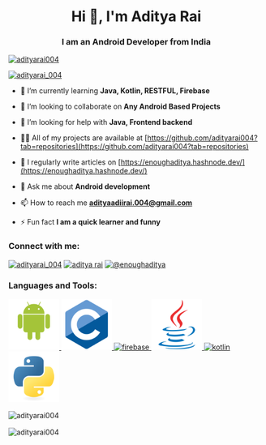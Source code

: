 <h1 align="center">Hi 👋, I'm Aditya Rai</h1>
<h3 align="center">I am an Android Developer from India</h3>

<p align="left"> <a href="https://github.com/ryo-ma/github-profile-trophy"><img src="https://github-profile-trophy.vercel.app/?username=adityarai004" alt="adityarai004" /></a> </p>

<p align="left"> <a href="https://twitter.com/adityarai_004" target="blank"><img src="https://img.shields.io/twitter/follow/adityarai_004?logo=twitter&style=for-the-badge" alt="adityarai_004" /></a> </p>

- 🌱 I’m currently learning **Java, Kotlin, RESTFUL, Firebase**

- 👯 I’m looking to collaborate on **Any Android Based Projects**

- 🤝 I’m looking for help with **Java, Frontend backend**

- 👨‍💻 All of my projects are available at [https://github.com/adityarai004?tab=repositories](https://github.com/adityarai004?tab=repositories)

- 📝 I regularly write articles on [https://enoughaditya.hashnode.dev/](https://enoughaditya.hashnode.dev/)

- 💬 Ask me about **Android development**

- 📫 How to reach me **adityaadiirai.004@gmail.com**

- ⚡ Fun fact **I am a quick learner and funny**

<h3 align="left">Connect with me:</h3>
<p align="left">
<a href="https://twitter.com/adityarai_004" target="blank"><img align="center" src="https://raw.githubusercontent.com/rahuldkjain/github-profile-readme-generator/master/src/images/icons/Social/twitter.svg" alt="adityarai_004" height="30" width="40" /></a>
<a href="https://linkedin.com/in/aditya rai" target="blank"><img align="center" src="https://raw.githubusercontent.com/rahuldkjain/github-profile-readme-generator/master/src/images/icons/Social/linked-in-alt.svg" alt="aditya rai" height="30" width="40" /></a>
<a href="https://hashnode.com/@enoughaditya" target="blank"><img align="center" src="https://raw.githubusercontent.com/rahuldkjain/github-profile-readme-generator/master/src/images/icons/Social/hashnode.svg" alt="@enoughaditya" height="30" width="40" /></a>
</p>

<h3 align="left">Languages and Tools:</h3>
<p align="left"> <a href="https://developer.android.com" target="_blank" rel="noreferrer"> <img src="https://raw.githubusercontent.com/devicons/devicon/master/icons/android/android-original-wordmark.svg" alt="android" width="100" height="100"/> </a> <a href="https://www.cprogramming.com/" target="_blank" rel="noreferrer"> <img src="https://raw.githubusercontent.com/devicons/devicon/master/icons/c/c-original.svg" alt="c" width="100" height="100"/> </a> <a href="https://firebase.google.com/" target="_blank" rel="noreferrer"> <img src="https://www.vectorlogo.zone/logos/firebase/firebase-icon.svg" alt="firebase" width="100" height="100"/> </a> <a href="https://www.java.com" target="_blank" rel="noreferrer"> <img src="https://raw.githubusercontent.com/devicons/devicon/master/icons/java/java-original.svg" alt="java" width="100" height="100"/> </a> <a href="https://kotlinlang.org" target="_blank" rel="noreferrer"> <img src="https://www.vectorlogo.zone/logos/kotlinlang/kotlinlang-icon.svg" alt="kotlin" width="100" height="100"/> </a> <a href="https://www.python.org" target="_blank" rel="noreferrer"> <img src="https://raw.githubusercontent.com/devicons/devicon/master/icons/python/python-original.svg" alt="python" width="100" height="100"/> </a> </p>

<p><img align="center" src="https://github-readme-stats.vercel.app/api/top-langs?username=adityarai004&show_icons=true&locale=en&layout=compact" alt="adityarai004" /></p>

<p><img align="center" src="https://github-readme-streak-stats.herokuapp.com/?user=adityarai004&" alt="adityarai004" /></p>

